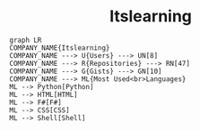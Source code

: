 <h1 align="center">Itslearning</h1>

```mermaid
graph LR
COMPANY_NAME{Itslearning}
COMPANY_NAME ---> U{Users} ---> UN[8]
COMPANY_NAME ---> R{Repositories} ---> RN[47]
COMPANY_NAME ---> G{Gists} ---> GN[10]
COMPANY_NAME ---> ML{Most Used<br>Languages}
ML --> Python[Python]
ML --> HTML[HTML]
ML --> F#[F#]
ML --> CSS[CSS]
ML --> Shell[Shell]
```
